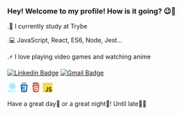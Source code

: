 ### Hey! Welcome to my profile! How is it going? 😉👋

.🚀 I currently study at Trybe

.💻 JavaScript, React, ES6, Node, Jest...

.⚡ I love playing video games and watching anime

[![Linkedin Badge](https://img.shields.io/badge/-Felipe%20Neves-6633cc?style=flat-square&logo=Linkedin&logoColor=white&link=https://www.linkedin.com/in/diego-schell-fernandes/)](https://www.linkedin.com/in/felipe-neves-/) 
[![Gmail Badge](https://img.shields.io/badge/-felipe012neves@gmail.com-6633cc?style=flat-square&logo=Gmail&logoColor=white&link=mailto:fneves.dev@gmail.com)](fneves.dev@gmail.com)

<p align="left">
  <img src="https://raw.githubusercontent.com/devicons/devicon/master/icons/react/react-original-wordmark.svg" alt="react" width="23" height="23"/>
  <img src="https://raw.githubusercontent.com/devicons/devicon/master/icons/css3/css3-plain-wordmark.svg" alt="css3"  width="23" height="23"/>
  <img src="https://raw.githubusercontent.com/devicons/devicon/master/icons/html5/html5-original-wordmark.svg" alt="html5"  width="23" height="23"/>
  <img src="https://raw.githubusercontent.com/devicons/devicon/master/icons/javascript/javascript-original.svg" alt="javascript" width="23" height="23"/>
</p>

Have a great day🌝 or a great night🌚! Until late🖖🤞

